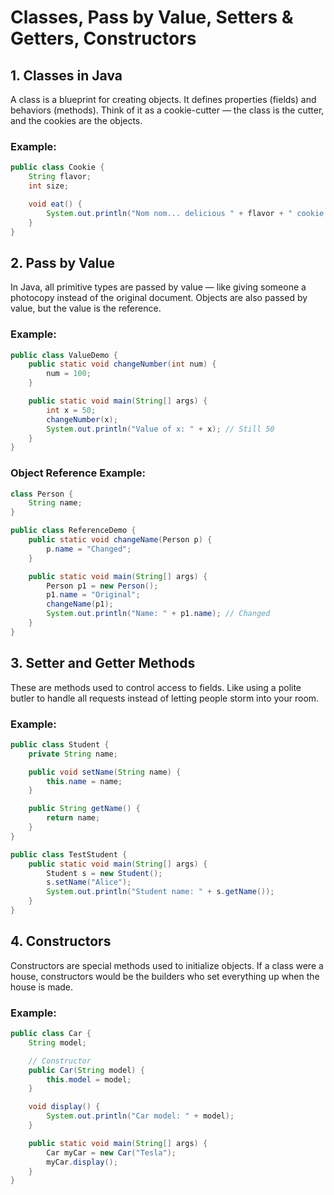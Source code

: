 # Classes, Pass by Value, Setters & Getters, Constructors

## 1. Classes in Java

A class is a blueprint for creating objects. It defines properties (fields) and behaviors (methods). Think of it as a cookie-cutter — the class is the cutter, and the cookies are the objects.

### Example:
```java
public class Cookie {
    String flavor;
    int size;

    void eat() {
        System.out.println("Nom nom... delicious " + flavor + " cookie!");
    }
}
```

## 2. Pass by Value

In Java, all primitive types are passed by value — like giving someone a photocopy instead of the original document. Objects are also passed by value, but the value is the reference.

### Example:
```java
public class ValueDemo {
    public static void changeNumber(int num) {
        num = 100;
    }

    public static void main(String[] args) {
        int x = 50;
        changeNumber(x);
        System.out.println("Value of x: " + x); // Still 50
    }
}
```

### Object Reference Example:
```java
class Person {
    String name;
}

public class ReferenceDemo {
    public static void changeName(Person p) {
        p.name = "Changed";
    }

    public static void main(String[] args) {
        Person p1 = new Person();
        p1.name = "Original";
        changeName(p1);
        System.out.println("Name: " + p1.name); // Changed
    }
}
```

## 3. Setter and Getter Methods

These are methods used to control access to fields. Like using a polite butler to handle all requests instead of letting people storm into your room.

### Example:
```java
public class Student {
    private String name;

    public void setName(String name) {
        this.name = name;
    }

    public String getName() {
        return name;
    }
}

public class TestStudent {
    public static void main(String[] args) {
        Student s = new Student();
        s.setName("Alice");
        System.out.println("Student name: " + s.getName());
    }
}
```


## 4. Constructors

Constructors are special methods used to initialize objects. If a class were a house, constructors would be the builders who set everything up when the house is made.

### Example:
```java
public class Car {
    String model;

    // Constructor
    public Car(String model) {
        this.model = model;
    }

    void display() {
        System.out.println("Car model: " + model);
    }

    public static void main(String[] args) {
        Car myCar = new Car("Tesla");
        myCar.display();
    }
}
```


